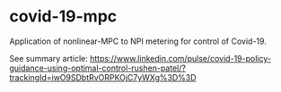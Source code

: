 # covid-19-mpc
Application of nonlinear-MPC to NPI metering for control of Covid-19.

See summary article: https://www.linkedin.com/pulse/covid-19-policy-guidance-using-optimal-control-rushen-patel/?trackingId=iwO9SDbtRvORPKOjC7yWXg%3D%3D
